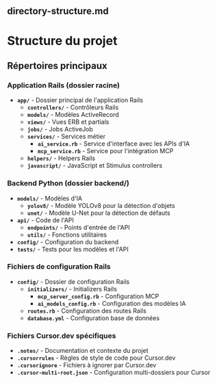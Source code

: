 ## directory-structure.md

# Structure du projet

## Répertoires principaux

### Application Rails (dossier racine)
- **`app/`** - Dossier principal de l'application Rails
  - **`controllers/`** - Contrôleurs Rails
  - **`models/`** - Modèles ActiveRecord
  - **`views/`** - Vues ERB et partials
  - **`jobs/`** - Jobs ActiveJob
  - **`services/`** - Services métier
    - **`ai_service.rb`** - Service d'interface avec les APIs d'IA
    - **`mcp_service.rb`** - Service pour l'intégration MCP
  - **`helpers/`** - Helpers Rails
  - **`javascript/`** - JavaScript et Stimulus controllers

### Backend Python (dossier backend/)
- **`models/`** - Modèles d'IA
  - **`yolov8/`** - Modèle YOLOv8 pour la détection d'objets
  - **`unet/`** - Modèle U-Net pour la détection de défauts
- **`api/`** - Code de l'API
  - **`endpoints/`** - Points d'entrée de l'API
  - **`utils/`** - Fonctions utilitaires
- **`config/`** - Configuration du backend
- **`tests/`** - Tests pour les modèles et l'API

### Fichiers de configuration Rails
- **`config/`** - Dossier de configuration Rails
  - **`initializers/`** - Initializers Rails
    - **`mcp_server_config.rb`** - Configuration MCP
    - **`ai_models_config.rb`** - Configuration des modèles IA
  - **`routes.rb`** - Configuration des routes Rails
  - **`database.yml`** - Configuration base de données

### Fichiers Cursor.dev spécifiques
- **`.notes/`** - Documentation et contexte du projet
- **`.cursorrules`** - Règles de style de code pour Cursor.dev 
- **`.cursorignore`** - Fichiers à ignorer par Cursor.dev
- **`.cursor-multi-root.json`** - Configuration multi-dossiers pour Cursor
